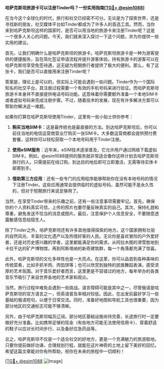 **哈萨克斯坦旅游卡可以注册Tinder吗？一份实用指南[[TG💪+ @esim1088](https://t.me/s/esim1088)]**

在当今这个全球化的时代，旅行和社交已经密不可分。无论是为了探索世界，还是寻找新的朋友，社交媒体平台如Tinder都成为了许多人的首选工具。然而，当你来到哈萨克斯坦这样的国家时，是否可以用当地的旅游卡来注册Tinder呢？这是一个很多人关心的问题。今天，我们就来深入探讨一下这个问题，并为你提供一些实用的建议。

首先，让我们明确什么是哈萨克斯坦的旅游卡。哈萨克斯坦旅游卡是一种为游客提供的便捷服务，旨在简化签证申请流程并提升游客体验。持有旅游卡的游客可以在哈萨克斯坦享受免签待遇，这无疑为短期旅行者提供了极大的便利。那么，有了这张卡，我们是否可以直接用来注册Tinder呢？

答案是，理论上是可以的，但实际上可能会遇到一些问题。Tinder作为一个国际知名的社交平台，其注册过程需要一个有效的手机号码来进行验证。而哈萨克斯坦旅游卡本身并不直接提供电话号码功能。这意味着你需要额外准备一个本地SIM卡或者虚拟号码来完成注册步骤。不过，随着技术的发展，现在有许多解决方案可以帮助你解决这一难题。

如果你打算在哈萨克斯坦使用Tinder，这里有一些小贴士供你参考：

1. **购买当地SIM卡**：这是最传统也是最直接的方法。到达哈萨克斯坦后，你可以前往当地的电信运营商营业厅购买一张SIM卡。大多数运营商都会提供预付费套餐，这样你可以轻松获取一个本地号码用于Tinder注册。

2. **使用eSIM服务**：近年来，eSIM技术逐渐普及，它允许用户通过网络下载虚拟SIM卡。例如，@esim1088提供的服务就非常适合像你这样计划去哈萨克斯坦旅行的人。只需提前在线订购，到达目的地后即可立即激活，无需等待实体卡邮寄到手。

3. **借助第三方应用**：还有一些专门的应用程序能够帮助你在没有本地号码的情况下注册Tinder。这些应用通常会提供临时的虚拟号码，虽然可能不是永久性的，但对于短期旅行来说足够用了。

当然，在享受Tinder带来的乐趣之前，还有一些注意事项需要牢记。首先，确保你的个人资料真实可信，上传的照片也要尽量反映真实的自己。其次，保持礼貌和尊重，避免发送不恰当的消息或图片。最后，注意保护个人信息安全，不要随意透露敏感信息给陌生人。

除了Tinder之外，哈萨克斯坦还有许多其他值得探索的地方。这个国家拥有壮丽的自然风光、丰富的文化遗产以及热情好客的人民。无论你是喜欢冒险的户外爱好者，还是对历史感兴趣的学者，这里都能满足你的需求。从阿拉木图的滑雪胜地到卡拉干达的矿产博物馆，再到阿斯塔纳的新奇建筑群，每一个角落都充满了惊喜。

此外，哈萨克斯坦的文化多样性也是一大亮点。在这里，你可以品尝到各种美味的传统菜肴，比如手抓羊肉、肉馅饼等；也可以欣赏到独特的民族舞蹈表演，感受浓厚的艺术氛围。对于音乐爱好者而言，这里更是不容错过的地方，每年举办的各类音乐节吸引了来自世界各地的艺术家和观众。

当然，旅行过程中难免会遇到一些挑战。语言障碍可能是其中之一，尽管俄语是哈萨克斯坦的官方语言之一，但英语普及率相对较低。因此，在出发前最好学习一些基础的俄语短句，以便于日常交流。同时，准备好地图和导航工具也很重要，因为部分地区的交通标志可能不够清晰。

另外，由于哈萨克斯坦幅员辽阔，部分地区基础设施尚待完善，长途旅行时一定要做好充分准备。比如携带足够的现金（有些地方可能无法使用信用卡）、穿着舒适的鞋子以应对长时间步行、以及备好应急药品等。

总之，哈萨克斯坦不仅是一个适合社交的好地方，更是一个充满魅力的旅游胜地。只要你提前做好功课，合理规划行程，就能在这片神奇的土地上留下美好的回忆。希望这篇文章能对你有所帮助，祝你在未来的旅程中一切顺利！

[[TG💪+ @esim1088](https://t.me/s/esim1088) ![Image](https://i.postimg.cc/4NQfJmqS/Snipaste-2025-05-13-00-14-12.png)]